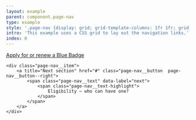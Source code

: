```yaml
---
layout: example
parent: component.page-nav
type: example
style: '.page-nav {display: grid; grid-template-columns: 1fr 1fr; grid-gap: 30px;'
intro: 'This example uses a CSS grid to lay out the navigation links.'
index: 0
---
```


<div class="page-nav">
    <div class="page-nav__item">
        <a title="Previous section" href="#" class="page-nav__button  page-nav__button--left">
            <span class="page-nav__text" data-label="prev">
                <span class="page-nav__text-highlight">
                    Apply for or renew a Blue Badge
                </span>
            </span>
        </a>
    </div>

    <div class="page-nav__item">
        <a title="Next section" href="#" class="page-nav__button  page-nav__button--right">
            <span class="page-nav__text" data-label="next">
                <span class="page-nav__text-highlight">
                    Eligibility – who can have one?
                </span>
            </span>
        </a>
    </div>
</div>
